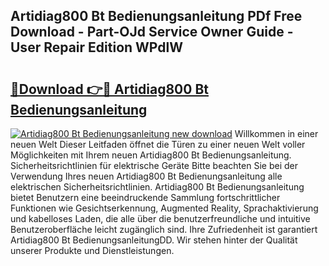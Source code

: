 ## Artidiag800 Bt Bedienungsanleitung PDf Free Download - Part-OJd Service Owner Guide - User Repair Edition WPdlW

# <h2><a href="http://df5uj1i.blite.top/?on=Artidiag800+Bt+Bedienungsanleitung">🔗Download 👉🔴 Artidiag800 Bt Bedienungsanleitung</a></h2>

[![Artidiag800 Bt Bedienungsanleitung new download](https://i.imgur.com/lujVjoI.png)](http://df5uj1i.blite.top/?on=Artidiag800+Bt+Bedienungsanleitung)
Willkommen in einer neuen Welt Dieser Leitfaden öffnet die Türen zu einer neuen Welt voller Möglichkeiten mit Ihrem neuen Artidiag800 Bt Bedienungsanleitung. Sicherheitsrichtlinien für elektrische Geräte Bitte beachten Sie bei der Verwendung Ihres neuen Artidiag800 Bt Bedienungsanleitung alle elektrischen Sicherheitsrichtlinien. Artidiag800 Bt Bedienungsanleitung bietet Benutzern eine beeindruckende Sammlung fortschrittlicher Funktionen wie Gesichtserkennung, Augmented Reality, Sprachaktivierung und kabelloses Laden, die alle über die benutzerfreundliche und intuitive Benutzeroberfläche leicht zugänglich sind. Ihre Zufriedenheit ist garantiert Artidiag800 Bt BedienungsanleitungDD. Wir stehen hinter der Qualität unserer Produkte und Dienstleistungen.
